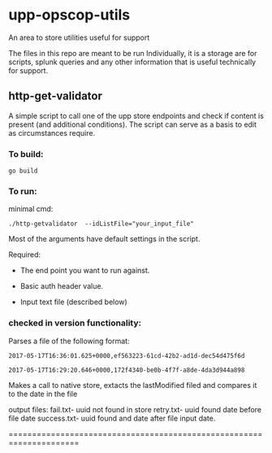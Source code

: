 # upp-opscop-utils
An area to store utilities useful for support

The files in this repo are meant to be run Individually, it is a storage are for scripts, splunk queries and any other information that is useful technically for support.


##  http-get-validator  ##

A simple script to call one of the upp store endpoints and check if content is present (and additional conditions). The script can serve as a basis to edit as circumstances require.

### To build:  ###
`go build`

### To run:  ###

minimal cmd:

`./http-getvalidator  --idListFile="your_input_file"`

Most of the arguments have default settings in the script.

Required:

- The end point you  want to run against.

- Basic auth header value. 

- Input text file (described below)

### checked in version functionality: ###

Parses a file of the following format:

`2017-05-17T16:36:01.625+0000,ef563223-61cd-42b2-ad1d-dec54d475f6d`

`2017-05-17T16:29:20.646+0000,172f4340-be0b-4f7f-a8de-4da3d944a898`

Makes a call to native store, extacts the lastModified filed and compares it to the date in the file

output files:
fail.txt- uuid not found in store
retry.txt- uuid found  date before file date
success.txt- uuid found and date after file input date.

=====================================================================


